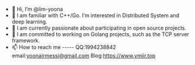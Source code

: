 - 👋 Hi, I’m @lim-yoona
- 👀 I am familiar with C++/Go. I’m interested in Distributed System and deep learning.
- 🌱 I am currently passionate about participating in open source projects.
- 💞️ I am committed to working on Golang projects, such as the TCP server framework.
- 📫 How to reach me -----
QQ:1994238842      email:yoonairmessi@gmail.com      Blog:https://www.ymiir.top

<!---
lim-yoona/lim-yoona is a ✨ special ✨ repository because its `README.md` (this file) appears on your GitHub profile.
You can click the Preview link to take a look at your changes.
--->
